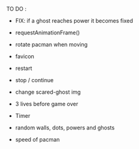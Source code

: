 TO DO :

- FIX: if a ghost reaches power it becomes fixed
- requestAnimationFrame()
- rotate pacman when moving
- favicon
- restart
- stop / continue
- change scared-ghost img
- 3 lives before game over
- Timer

- random walls, dots, powers and ghosts
- speed of pacman

